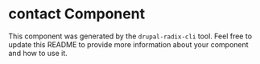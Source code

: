 # contact Component

This component was generated by the `drupal-radix-cli` tool. Feel free to update this README to provide more information about your component and how to use it.